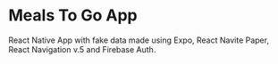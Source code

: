 # Meals To Go App
React Native App with fake data made using Expo, React Navite Paper, React Navigation v.5 and Firebase Auth.
